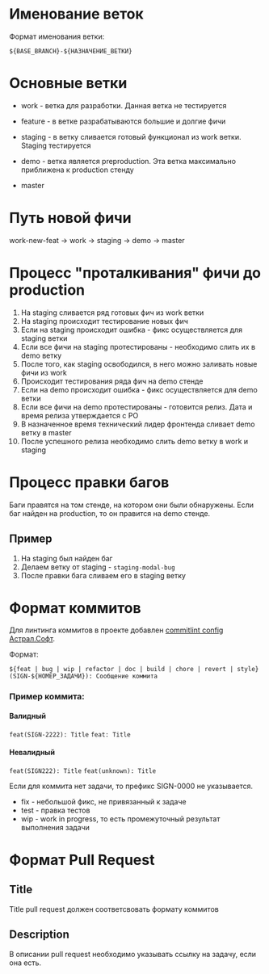 # Именование веток
Формат именования ветки:
```
${BASE_BRANCH}-${НАЗНАЧЕНИЕ_ВЕТКИ}
```

# Основные ветки

- work - ветка для разработки. Данная ветка не тестируется

- feature - в ветке разрабатываются большие и долгие фичи

- staging - в ветку сливается готовый функционал из work ветки.
  Staging тестируется

- demo - ветка является preproduction. Эта ветка максимально приближена к production стенду

- master

# Путь новой фичи

work-new-feat -> work -> staging -> demo -> master

# Процесс "проталкивания" фичи до production
1. На staging сливается ряд готовых фич из work ветки
2. На staging происходит тестирование новых фич
  1. Если на staging происходит ошибка - фикс осуществляется для staging ветки
3. Если все фичи на staging протестированы - необходимо слить их в demo ветку
4. После того, как staging освободился, в него можно заливать новые фичи из work
5. Происходит тестирования ряда фич на demo стенде
  1. Если на demo происходит ошибка - фикс осуществляется для demo ветки
6. Если все фичи на demo протестированы - готовится релиз. Дата и время релиза утверждается с PO
7. В назначенное время технический лидер фронтенда сливает demo ветку в master
8. После успешного релиза необходимо слить demo ветку в work и staging

# Процесс правки багов

Баги правятся на том стенде, на котором они были обнаружены.
Если баг найден на production, то он правится на demo стенде.

## Пример
1. На staging был найден баг
2. Делаем ветку от staging - ```staging-modal-bug```
3. После правки бага сливаем его в staging ветку

# Формат коммитов
Для линтинга коммитов в проекте добавлен [commitlint config Астрал.Софт](https://www.npmjs.com/package/@astral/commitlint-config).

Формат:
```GIT
${feat | bug | wip | refactor | doc | build | chore | revert | style}(SIGN-${НОМЕР_ЗАДАЧИ}): Сообщение коммита
```
### Пример коммита:
#### Валидный
```feat(SIGN-2222): Title```
```feat: Title```
#### Невалидный
```feat(SIGN222): Title```
```feat(unknown): Title```

Если для коммита нет задачи, то префикс SIGN-0000 не указывается.

- fix - небольшой фикс, не привязанный к задаче
- test - правка тестов
- wip - work in progress, то есть промежуточный результат выполнения задачи

# Формат Pull Request

## Title
Title pull request должен соответсвовать формату коммитов

## Description
В описании pull request необходимо указывать ссылку на задачу, если она есть.
